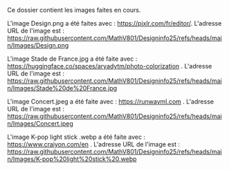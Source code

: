 Ce dossier contient les images faites en cours.

L'image Design.png a été faites avec : https://pixlr.com/fr/editor/. L'adresse URL de l'image est : 
https://raw.githubusercontent.com/MathV801/Designinfo25/refs/heads/main/Images/Design.png

L'image Stade de France.jpg a été faite avec : https://huggingface.co/spaces/aryadytm/photo-colorization . 
L'adresse URL de l'image est : 
https://raw.githubusercontent.com/MathV801/Designinfo25/refs/heads/main/Images/Stade%20de%20France.jpg

L'image Concert.jpeg a été faite avec : https://runwayml.com . L'adresse URL de l'image est :
https://raw.githubusercontent.com/MathV801/Designinfo25/refs/heads/main/Images/Concert.jpeg

L'image K-pop light stick .webp a été faite avec : https://www.craiyon.com/en . L'adresse URL de l'image est : 
https://raw.githubusercontent.com/MathV801/Designinfo25/refs/heads/main/Images/K-pop%20light%20stick%20.webp
